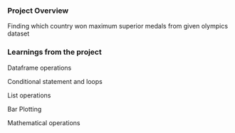 ### Project Overview

 Finding which country won maximum superior medals from given olympics dataset


### Learnings from the project

 Dataframe operations

Conditional statement and loops

List operations

Bar Plotting

Mathematical operations


